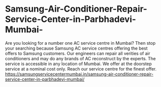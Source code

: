 # Samsung-Air-Conditioner-Repair-Service-Center-in-Parbhadevi-Mumbai-
Are you looking for a number one AC service centre in Mumbai? Then stop your searching because Samsung AC service centres offering the best offers to Samsung customers. Our engineers can repair all verities of air conditioners and may do any brands of AC reconstruct by the experts. The service is accessible in any location of Mumbai. We offer at the doorstep service at a nominal cost only. Reach our service centre for the finest offer. https://samsungservicecentermumbai.in/samsung-air-conditioner-repair-service-center-in-parbhadevi-mumbai/
